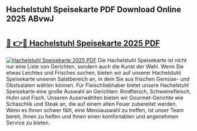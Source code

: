 ## Hachelstuhl Speisekarte PDF Download Online 2025 ABvwJ

# <h2><a href="http://gc971ks.nevu.top/?p=Hachelstuhl+Speisekarte">🔗 👉🔴 Hachelstuhl Speisekarte 2025 PDF</a></h2>

[![Hachelstuhl Speisekarte 2025 PDF](https://i.imgur.com/dBaPXMq.png)](http://gc971ks.nevu.top/?p=Hachelstuhl+Speisekarte)
Die Hachelstuhl Speisekarte ist nicht nur eine Liste von Gerichten, sondern auch die Kunst der Wahl. Wenn Sie etwas Leichtes und Frisches suchen, bieten wir auf unserer Hachelstuhl Speisekarte unseren Salatbereich an, in dem Sie aus frischen Gemüse- und Obstsalaten wählen können. Für Fleischliebhaber bietet unsere Hachelstuhl Speisekarte eine große Auswahl an Gerichten: Rindfleisch, Schweinefleisch, Huhn und Fisch. Unseren Auserwählten bieten wir Gourmet-Gerichte wie Schaschlik und Steak an, die auf einem alten Feuer zubereitet werden. Wenn es Ihnen schwer fällt, eine Menüauswahl zu treffen, ist unser Team bereit, Ihnen zu helfen und Ihnen einen komfortablen und angenehmen Service zu bieten.
